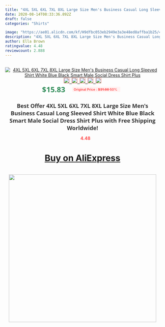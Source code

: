 ```yaml
---
title: "4XL 5XL 6XL 7XL 8XL Large Size Men's Business Casual Long Sleeved Shirt White Blue Black Smart Male Social Dress Shirt Plus"
date: 2020-08-14T08:33:36.892Z
draft: false
categories: "Shirts"

image: "https://ae01.alicdn.com/kf/H9dfbc053eb2949e3a3e48ed8affba1b25/4XL-5XL-6XL-7XL-8XL-Large-Size-Men-s-Business-Casual-Long-Sleeved-Shirt-White-Blue.jpg"
description: "4XL 5XL 6XL 7XL 8XL Large Size Men's Business Casual Long Sleeved Shirt White Blue Black Smart Male Social Dress Shirt Plus"
author: Ella Brown
ratingvalue: 4.48
reviewcount: 2.888
---
```

<br>
<div style="text-align: center;">
<a href="https://s.click.aliexpress.com/e/_AK02L3" target="_blank" rel="nofollow noopener noreferrer"><img alt="4XL 5XL 6XL 7XL 8XL Large Size Men's Business Casual Long Sleeved Shirt White Blue Black Smart Male Social Dress Shirt Plus" class="magnifier-image" src="https://ae01.alicdn.com/kf/H9dfbc053eb2949e3a3e48ed8affba1b25/4XL-5XL-6XL-7XL-8XL-Large-Size-Men-s-Business-Casual-Long-Sleeved-Shirt-White-Blue.jpg_640x640.jpg">
<br>
<img style="border:1px solid salmon" src="https://ae01.alicdn.com/kf/H9dfbc053eb2949e3a3e48ed8affba1b25/4XL-5XL-6XL-7XL-8XL-Large-Size-Men-s-Business-Casual-Long-Sleeved-Shirt-White-Blue.jpg_120x120.jpg">&nbsp;&nbsp;<img style="border:1px solid salmon" src="https://ae01.alicdn.com/kf/H716f1d581f4b46bcb7477cc4b02d7b0a7/4XL-5XL-6XL-7XL-8XL-Large-Size-Men-s-Business-Casual-Long-Sleeved-Shirt-White-Blue.jpg_120x120.jpg">&nbsp;&nbsp;<img style="border:1px solid salmon" src="https://ae01.alicdn.com/kf/H9cd37d6b260f477295aa17473508824bk/4XL-5XL-6XL-7XL-8XL-Large-Size-Men-s-Business-Casual-Long-Sleeved-Shirt-White-Blue.jpg_120x120.jpg">&nbsp;&nbsp;<img style="border:1px solid salmon" src="https://ae01.alicdn.com/kf/H2bf8718fc0f64b6ba32ae37a7ce3351dr/4XL-5XL-6XL-7XL-8XL-Large-Size-Men-s-Business-Casual-Long-Sleeved-Shirt-White-Blue.jpg_120x120.jpg">&nbsp;&nbsp;<img style="border:1px solid salmon" src="https://ae01.alicdn.com/kf/Hb407730ab3a544b2b7c20b5d08efbd92q/4XL-5XL-6XL-7XL-8XL-Large-Size-Men-s-Business-Casual-Long-Sleeved-Shirt-White-Blue.jpg_120x120.jpg"></a></div><br0>
<div style="text-align: center;"><span style="background-color: white; border: 0px; box-sizing: border-box; color: seagreen; display: inline-block; font-family: &quot;open sans&quot; , &quot;arial&quot; , &quot;helvetica&quot; , sans-serif , &quot;heiti&quot;; font-size: 24px; font-stretch: inherit; font-weight: 700; line-height: inherit; margin: 0px 10px 0px 0px; padding: 0px; vertical-align: middle;">$15.83 </span>
<span style="background: rgb(255 , 241 , 241); border-radius: 3px; border: 0px; box-sizing: border-box; color: #ff4747; display: inline-block; font-family: inherit; font-size: 12px; font-stretch: inherit; font-style: inherit; font-variant: inherit; font-weight: 600; line-height: inherit; margin: 0px; padding: 2px 5px; transform: scale(0.9); vertical-align: middle;">Original Price : <b style="text-decoration: line-through;">$31.66 </b> 50%&nbsp;&nbsp;</span></div>
<h1 style="color: #333333; display: inline-block; font-family: &quot;open sans&quot; , &quot;arial&quot; , &quot;helvetica&quot; , sans-serif , &quot;heiti&quot;; font-size: 18px; font-stretch: inherit; font-weight: 700; text-align: center;">Best Offer 4XL 5XL 6XL 7XL 8XL Large Size Men's Business Casual Long Sleeved Shirt White Blue Black Smart Male Social Dress Shirt Plus with Free Shipping Worldwide!</h1>
<div style="color: #ff4747; text-align: center;">
<img src="https://4.bp.blogspot.com/-M0ZcTcb-5uY/XleCXlxnR4I/AAAAAAAAAEc/OrjgMkXV1oMQFaCRZj5HQwOCBcu3w1FegCPcBGAYYCw/s1600/star.png" style="height: 15px;">&nbsp;<b>4.48</b></div>
<div class="button_cont" align="center"><a class="buynow_a" href="https://s.click.aliexpress.com/e/_AK02L3" target="_blank" rel="nofollow noopener noreferrer"><H1>Buy on AliExpress</H1></a></div><br>
<div class="separator" style="clear: both; text-align: center;">
<img src="https://lh3.googleusercontent.com/-pTy5HemUv9M/XlePHvY0dAI/AAAAAAAAAE4/0nX5iRUoIWY8eMW9Dpxeirr157OZliDIgCLcBGAsYHQ/s1600/badge.gif" width="480">
</div>

